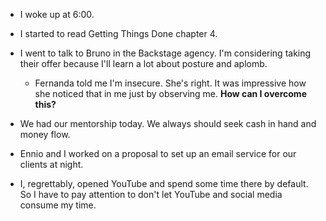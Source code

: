 - I woke up at 6:00.

- I started to read Getting Things Done chapter 4.

- I went to talk to Bruno in the Backstage agency. I'm considering taking their offer because I'll learn a lot about posture and aplomb.

  - Fernanda told me I'm insecure. She's right. It was impressive how she noticed that in me just by observing me. **How can I overcome this?**

- We had our mentorship today. We always should seek cash in hand and money flow.

- Ennio and I worked on a proposal to set up an email service for our clients at night.

- I, regrettably, opened YouTube and spend some time there by default. So I have to pay attention to don't let YouTube and social media consume my time.
